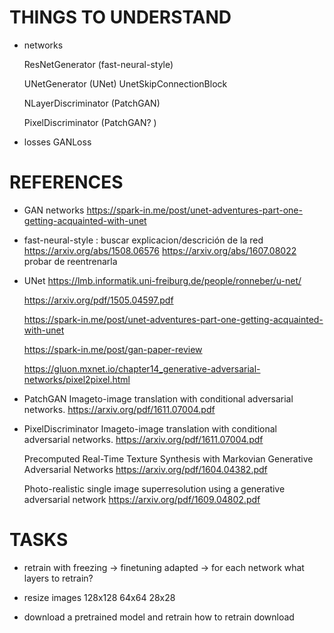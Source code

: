 
THINGS TO UNDERSTAND
=====================

- networks

	ResNetGenerator (fast-neural-style)

	UNetGenerator    (UNet)
	UnetSkipConnectionBlock 

	NLayerDiscriminator (PatchGAN)
	
	PixelDiscriminator  (PatchGAN?	)

- losses
	GANLoss


REFERENCES
==========

- GAN networks
	https://spark-in.me/post/unet-adventures-part-one-getting-acquainted-with-unet

- fast-neural-style : 
	buscar explicacion/descrición de la red
	https://arxiv.org/abs/1508.06576
	https://arxiv.org/abs/1607.08022
	probar de reentrenarla


- UNet
	https://lmb.informatik.uni-freiburg.de/people/ronneber/u-net/

	https://arxiv.org/pdf/1505.04597.pdf

	https://spark-in.me/post/unet-adventures-part-one-getting-acquainted-with-unet

	https://spark-in.me/post/gan-paper-review

	https://gluon.mxnet.io/chapter14_generative-adversarial-networks/pixel2pixel.html


- PatchGAN
	 Imageto-image translation with conditional adversarial networks.
	https://arxiv.org/pdf/1611.07004.pdf


- PixelDiscriminator
	Imageto-image translation with conditional adversarial networks.
	https://arxiv.org/pdf/1611.07004.pdf

	Precomputed Real-Time Texture Synthesis with Markovian Generative Adversarial Networks
	https://arxiv.org/pdf/1604.04382.pdf

	Photo-realistic single image superresolution using a generative adversarial network
	https://arxiv.org/pdf/1609.04802.pdf


TASKS
======



- retrain with freezing 
	-> finetuning adapted
	-> for each network what layers to retrain?


- resize images 
	128x128
	64x64
	28x28


- download a pretrained model and retrain
	how to retrain download